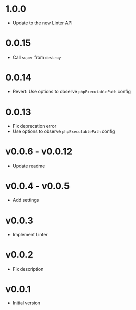 # 1.0.0

* Update to the new Linter API

# 0.0.15

* Call `super` from `destroy`

# 0.0.14

* Revert: Use options to observe `phpExecutablePath` config

# 0.0.13

* Fix deprecation error
* Use options to observe `phpExecutablePath` config

# v0.0.6 - v0.0.12

* Update readme

# v0.0.4 - v0.0.5

* Add settings

# v0.0.3

* Implement Linter

# v0.0.2

* Fix description

# v0.0.1

* Initial version
